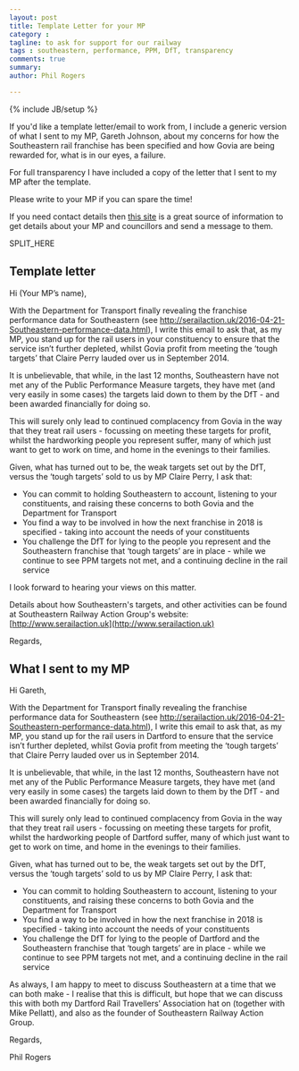 ```yaml
---
layout: post
title: Template Letter for your MP
category : 
tagline: to ask for support for our railway
tags : southeastern, performance, PPM, DfT, transparency
comments: true
summary: 
author: Phil Rogers

---
```


{% include JB/setup %}

If you'd like a template letter/email to work from, I include a generic version of what I sent to my MP, Gareth Johnson, about my concerns for how the Southeastern rail franchise has been specified and how Govia are being rewarded for, what is in our eyes, a failure.

For full transparency I have included a copy of the letter that I sent to my MP after the template.

Please write to your MP if you can spare the time!

If you need contact details then [this site](https://www.writetothem.com) is a great source of information to get details about your MP and councillors and send a message to them.

SPLIT_HERE

## Template letter

Hi (Your MP’s name),

With the Department for Transport finally revealing the franchise performance data for Southeastern (see http://serailaction.uk/2016-04-21-Southeastern-performance-data.html), I write this email to ask that, as my MP, you stand up for the rail users in your constituency to ensure that the service isn’t further depleted, whilst Govia profit from meeting the ‘tough targets’ that Claire Perry lauded over us in September 2014.

It is unbelievable, that while, in the last 12 months, Southeastern have not met any of the Public Performance Measure targets, they have met (and very easily in some cases) the targets laid down to them by the DfT - and been awarded financially for doing so.

This will surely only lead to continued complacency from Govia in the way that they treat rail users - focussing on meeting these targets for profit, whilst the hardworking people you represent suffer, many of which just want to get to work on time, and home in the evenings to their families.

Given, what has turned out to be, the weak targets set out by the DfT, versus the ‘tough targets’ sold to us by MP Claire Perry, I ask that:

- You can commit to holding Southeastern to account, listening to your constituents, and raising these concerns to both Govia and the Department for Transport
- You find a way to be involved in how the next franchise in 2018 is specified - taking into account the needs of your constituents
- You challenge the DfT for lying to the people you represent and the Southeastern franchise that ‘tough targets’ are in place - while we continue to see PPM targets not met, and a continuing decline in the rail service

I look forward to hearing your views on this matter.

Details about how Southeastern's targets, and other activities can be found at Southeastern Railway Action Group's website: [http://www.serailaction.uk](http://www.serailaction.uk)

Regards,


## What I sent to my MP


Hi Gareth,

With the Department for Transport finally revealing the franchise performance data for Southeastern (see http://serailaction.uk/2016-04-21-Southeastern-performance-data.html), I write this email to ask that, as my MP, you stand up for the rail users in Dartford to ensure that the service isn’t further depleted, whilst Govia profit from meeting the ‘tough targets’ that Claire Perry lauded over us in September 2014.

It is unbelievable, that while, in the last 12 months, Southeastern have not met any of the Public Performance Measure targets, they have met (and very easily in some cases) the targets laid down to them by the DfT - and been awarded financially for doing so.

This will surely only lead to continued complacency from Govia in the way that they treat rail users - focussing on meeting these targets for profit, whilst the hardworking people of Dartford suffer, many of which just want to get to work on time, and home in the evenings to their families.

Given, what has turned out to be, the weak targets set out by the DfT, versus the ‘tough targets’ sold to us by MP Claire Perry, I ask that:

- You can commit to holding Southeastern to account, listening to your constituents, and raising these concerns to both Govia and the Department for Transport
- You find a way to be involved in how the next franchise in 2018 is specified - taking into account the needs of your constituents
- You challenge the DfT for lying to the people of Dartford and the Southeastern franchise that ‘tough targets’ are in place - while we continue to see PPM targets not met, and a continuing decline in the rail service

As always, I am happy to meet to discuss Southeastern at a time that we can both make - I realise that this is difficult, but hope that we can discuss this with both my Dartford Rail Travellers’ Association hat on (together with Mike Pellatt), and also as the founder of Southeastern Railway Action Group.

Regards,

Phil Rogers
